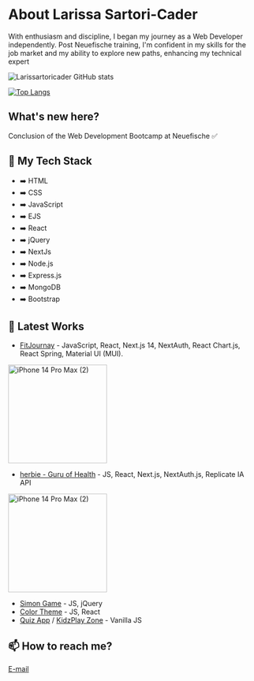 
# About Larissa Sartori-Cader

With enthusiasm and discipline, I began my journey as a Web Developer independently. Post Neuefische training, I'm confident in my skills for the job market and my ability to explore new paths, enhancing my technical expert

![Larissartoricader GitHub stats](https://github-readme-stats.vercel.app/api?username=larissartoricader)

[![Top Langs](https://github-readme-stats.vercel.app/api/top-langs/?username=Larissartoricader)](https://github.com/larissartoricader/github-readme-stats)

## What's new here?

Conclusion of the Web Development Bootcamp at Neuefische ✅


## 🧠 My Tech Stack
- ➡️ HTML
- ➡️ CSS
- ➡️ JavaScript
- ➡️ EJS
- ➡️ React
- ➡️ jQuery
- ➡️ NextJs
- ➡️ Node.js
- ➡️ Express.js
- ➡️ MongoDB
- ➡️ Bootstrap

## 📕 Latest Works
- [FitJournay](https://app-fit-journay.vercel.app/) - JavaScript, React, Next.js 14, NextAuth, React Chart.js, React Spring, Material UI (MUI).
<img src="https://github.com/user-attachments/assets/e9efe503-b8a0-4536-8974-454123ec795c" alt="iPhone 14 Pro Max (2)" width="200">


- [herbie - Guru of Health](https://capstone-lime-gamma.vercel.app/) - JS, React, Next.js, NextAuth.js, Replicate IA API


<img src="https://github.com/user-attachments/assets/f0728a7c-6f2d-4f38-8239-d7c805ce9bd4" alt="iPhone 14 Pro Max (2)" width="200">

- [Simon Game](https://simon-jquery.vercel.app/) - JS, jQuery
- [Color Theme](https://recap-4.vercel.app/) - JS, React
- [Quiz App](https://eclectic-capybara-d9ba6d.netlify.app/) / [KidzPlay Zone](https://kidsplayground-ten.vercel.app/) - Vanilla JS


## 📫 How to reach me?

[E-mail](mailto:sartorilarissa.br@gmail.com)

